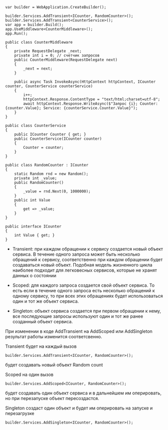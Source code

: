 ```
var builder = WebApplication.CreateBuilder();  

builder.Services.AddTransient<ICounter, RandomCounter>();  
builder.Services.AddTransient<CounterService>();  
var app = builder.Build();  
app.UseMiddleware<CounterMiddleware>();  
app.Run();  
  
public class CounterMiddleware  
{  
    private RequestDelegate _next;  
    private int i = 0; // счетчик запросов  
    public CounterMiddleware(RequestDelegate next)  
    {   
		_next = next;  
    }  
    
    public async Task InvokeAsync(HttpContext httpContext, ICounter counter, CounterService counterService)  
    {  
        i++;  
        httpContext.Response.ContentType = "text/html;charset=utf-8";  
        await httpContext.Response.WriteAsync($"Запрос {i}; Counter: {counter.Value}; Service: {counterService.Counter.Value}");  
    }  
}  
  
public class CounterService  
{  
    public ICounter Counter { get; }  
    public CounterService(ICounter counter)  
    {  
        Counter = counter;  
    }  
}  
  
public class RandomCounter : ICounter  
{  
    static Random rnd = new Random();  
    private int _value;  
    public RandomCounter()  
    {  
        _value = rnd.Next(0, 1000000);  
    }  
    public int Value  
    {  
        get => _value;  
    }  
}  
  
public interface ICounter  
{  
    int Value { get; }  
}
```

- Transient: при каждом обращении к сервису создается новый объект сервиса. В течение одного запроса может быть несколько обращений к сервису, соответственно при каждом обращении будет создаваться новый объект. Подобная модель жизненного цикла наиболее подходит для легковесных сервисов, которые не хранят данных о состоянии
    
- Scoped: для каждого запроса создается свой объект сервиса. То есть если в течение одного запроса есть несколько обращений к одному сервису, то при всех этих обращениях будет использоваться один и тот же объект сервиса.
    
- Singleton: объект сервиса создается при первом обращении к нему, все последующие запросы используют один и тот же ранее созданный объект сервиса. 

При изменении в коде AddTransient на AddScoped или AddSingleton результат работы изменится соответсвенно.

Transient будет на каждый вызов 
```
builder.Services.AddTransient<ICounter, RandomCounter>(); 
```
будет создавать новый объект Random count

Scoped на один вызов 
```
builder.Services.AddScoped<ICounter, RandomCounter>();
```
будет создавать один объект сервиса и в дальнейшем им оперировать, но при перезапуске объект пересоздастся.

Singleton создаст один объект и будет им оперировать на запуске и перезагрузке 
```
builder.Services.AddSingleton<ICounter, RandomCounter>();
```

